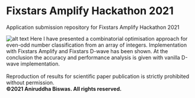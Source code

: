 # Fixstars Amplify Hackathon 2021
Application submission repository for Fixstars Amplify Hackathon 2021

![alt text](https://code4coding.com/wp-content/uploads/2019/03/evenoddarray.jpg)
Here I have presented a combinatorial optimisation approach for even-odd number classification from an array of integers. Implementation with Fixstars Amplify and Fixstars D-wave has been shown. At the conclusion the accuracy and performance analysis is given with vanilla D-wave implementation. <br>
<br>
Reproduction of results for scientific paper publication is strictly prohibited without permission. <br>
**©2021 Aniruddha Biswas. All rights reserved.**
